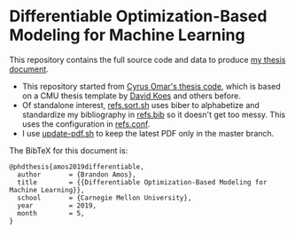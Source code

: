 # Differentiable Optimization-Based Modeling for Machine Learning

This repository contains the full source code and data to produce
[my thesis document](https://github.com/bamos/thesis/blob/master/bamos_thesis.pdf).

+ This repository started from
  [Cyrus Omar's thesis code](https://github.com/cyrus-/thesis),
  which is based on a CMU thesis template
  by [David Koes](http://bits.csb.pitt.edu/)
  and others before.
+ Of standalone interest,
  [refs.sort.sh](https://github.com/bamos/thesis/blob/master/refs.sort.sh)
  uses biber to alphabetize and standardize my bibliography in
  [refs.bib](https://github.com/bamos/thesis/blob/master/refs.bib)
  so it doesn't get too messy.
  This uses the configuration in
  [refs.conf](https://github.com/bamos/thesis/blob/master/refs.conf).
+ I use [update-pdf.sh](https://github.com/bamos/thesis/blob/master/update-pdf.sh)
  to keep the latest PDF only in the master branch.

The BibTeX for this document is:

```
@phdthesis{amos2019differentiable,
  author       = {Brandon Amos},
  title        = {{Differentiable Optimization-Based Modeling for Machine Learning}},
  school       = {Carnegie Mellon University},
  year         = 2019,
  month        = 5,
}
```
